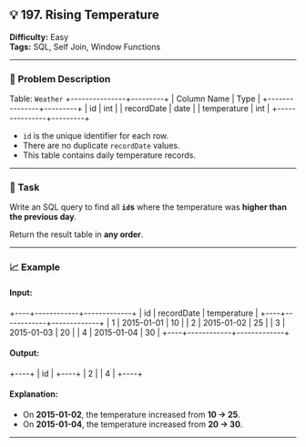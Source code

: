 ## 💡 197. Rising Temperature

**Difficulty:** Easy  
**Tags:** SQL, Self Join, Window Functions

---

### 🧾 Problem Description

Table: `Weather`
+---------------+---------+
| Column Name | Type |
+---------------+---------+
| id | int |
| recordDate | date |
| temperature | int |
+---------------+---------+

- `id` is the unique identifier for each row.
- There are no duplicate `recordDate` values.
- This table contains daily temperature records.

---

### 📌 Task

Write an SQL query to find all **`id`s** where the temperature was **higher than the previous day**.

Return the result table in **any order**.

---

### 📈 Example

#### Input:

+----+------------+-------------+
| id | recordDate | temperature |
+----+------------+-------------+
| 1 | 2015-01-01 | 10 |
| 2 | 2015-01-02 | 25 |
| 3 | 2015-01-03 | 20 |
| 4 | 2015-01-04 | 30 |
+----+------------+-------------+

#### Output:

+----+
| id |
+----+
| 2 |
| 4 |
+----+

#### Explanation:

- On **2015-01-02**, the temperature increased from **10 → 25**.
- On **2015-01-04**, the temperature increased from **20 → 30**.

---

